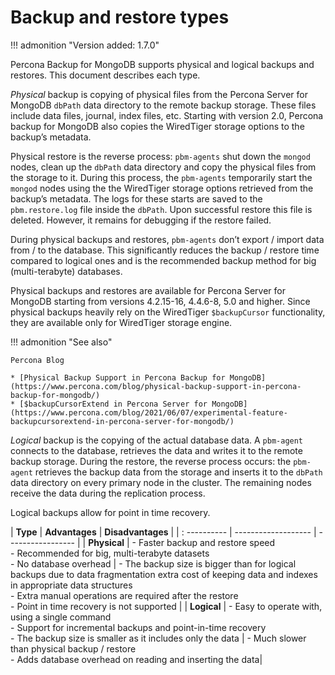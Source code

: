 # Backup and restore types

!!! admonition "Version added: 1.7.0" 

Percona Backup for MongoDB supports physical and logical backups and restores. This document describes each type.

*Physical* backup is copying of physical files from the Percona Server for MongoDB `dbPath` data directory to the remote backup storage. These files include data files, journal, index files, etc. Starting with version 2.0, Percona backup for MongoDB also copies the WiredTiger storage options to the backup’s metadata. 

Physical restore is the reverse process: `pbm-agents` shut down the `mongod` nodes, clean up the `dbPath` data directory and copy the physical files from the storage to it. During this process, the ``pbm-agents`` temporarily start the ``mongod`` nodes using the the WiredTiger storage options retrieved from the backup’s metadata. The logs for these starts are saved to the ``pbm.restore.log`` file inside the ``dbPath``. Upon successful restore this file is deleted. However, it remains for debugging if the restore failed. 

During physical backups and restores, ``pbm-agents`` don’t export / import data from / to the database. This significantly reduces the backup / restore time compared to logical ones and is the recommended backup method for big (multi-terabyte) databases.

Physical backups and restores are available for Percona Server for MongoDB starting from versions 4.2.15-16, 4.4.6-8, 5.0 and higher. Since physical backups heavily rely on the WiredTiger `$backupCursor` functionality, they are available only for WiredTiger storage engine.

!!! admonition "See also"

    Percona Blog

    * [Physical Backup Support in Percona Backup for MongoDB](https://www.percona.com/blog/physical-backup-support-in-percona-backup-for-mongodb/)
    * [$backupCursorExtend in Percona Server for MongoDB](https://www.percona.com/blog/2021/06/07/experimental-feature-backupcursorextend-in-percona-server-for-mongodb/)

*Logical* backup is the copying of the actual database data. A `pbm-agent` connects to the database, retrieves the data and writes it to the remote backup storage. During the restore, the reverse process occurs: the ``pbm-agent`` retrieves the backup data from the storage and inserts it to the ``dbPath`` data directory on every primary node in the cluster. The remaining nodes receive the data during the replication process.

Logical backups allow for point in time recovery. 

| **Type**     | **Advantages**      | **Disadvantages** |
| : ---------- | ------------------- | ----------------- |
| **Physical** | - Faster backup and restore speed <br> - Recommended for big, multi-terabyte datasets <br> - No database overhead | - The backup size is bigger than for logical backups due to data fragmentation extra cost of keeping data and indexes in appropriate data structures <br> - Extra manual operations are required after the restore <br> - Point in time recovery is not supported |
| **Logical**  | - Easy to operate with, using a single command <br> - Support for incremental backups and point-in-time recovery <br> - The backup size is smaller as it includes only the data | - Much slower than physical backup / restore <br> - Adds database overhead on reading and inserting the data|


